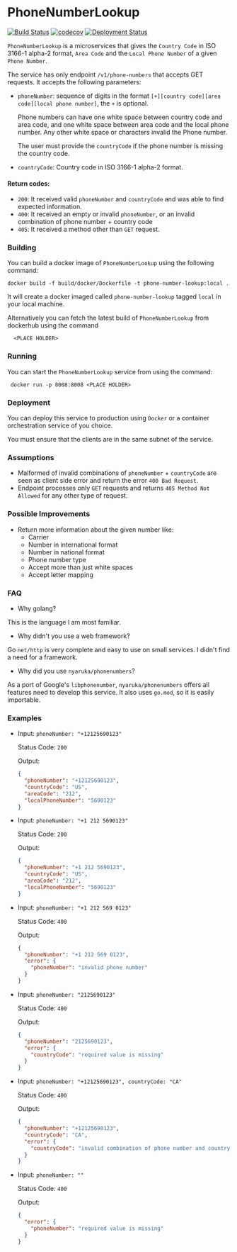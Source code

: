 # PhoneNumberLookup

[![Build Status](https://github.com/jvnsoares/PhoneNumberLookup/actions/workflows/CI.yml/badge.svg)](https://github.com/jvnsoares/PhoneNumberLookup/actions/workflows/CI.yml)
[![codecov](https://codecov.io/gh/jvnsoares/PhoneNumberLookup/branch/main/graph/badge.svg)](https://codecov.io/gh/jvnsoares/PhoneNumberLookup)
[![Deployment Status](https://github.com/jvnsoares/PhoneNumberLookup/actions/workflows/CD.yml/badge.svg)](https://github.com/jvnsoares/PhoneNumberLookup/actions/workflows/CD.yml)

`PhoneNumberLookup` is a microservices that gives the `Country Code` in ISO 3166-1 alpha-2 format, `Area Code` and the
`Local Phone Number` of a given `Phone Number`.

The service has only endpoint `/v1/phone-numbers` that accepts GET requests. It accepts the following parameters:

- `phoneNumber`: sequence of digits in the format `[+][country code][area code][local phone number]`, the `+` is
  optional.

  Phone numbers can have one white space between country code and area code, and one white space between area code and
  the local phone number. Any other white space or characters invalid the Phone number.

  The user must provide the `countryCode` if the phone number is missing the country code.


- `countryCode`: Country code in ISO 3166-1 alpha-2 format.

#### Return codes:

- `200`: It received valid `phoneNumber` and `countryCode` and was able to find expected information.
- `400`: It received an empty or invalid `phoneNumber`, or an invalid combination of phone number + country code
- `405`: It received a method other than `GET` request.

### Building

You can build a docker image of `PhoneNumberLookup` using the following command:

```shell
docker build -f build/docker/Dockerfile -t phone-number-lookup:local .
```

It will create a docker imaged called `phone-number-lookup` tagged `local` in your local machine.

Alternatively you can fetch the latest build of `PhoneNumberLookup` from dockerhub using the command

```shell
  <PLACE HOLDER>
```

### Running

You can start the `PhoneNumberLookup` service from using the command:

```shell
 docker run -p 8008:8008 <PLACE HOLDER>
```

### Deployment

You can deploy this service to production using `Docker` or a container orchestration service of you choice.

You must ensure that the clients are in the same subnet of the service.


### Assumptions

- Malformed of invalid combinations of `phoneNumber` + `countryCode` are seen as client side error and return
the error `400 Bad Request`.
- Endpoint processes only `GET` requests and returns `405 Method Not Allowed` for any other type of request.

### Possible Improvements

- Return more information about the given number like:
  - Carrier
  - Number in international format
  - Number in national format
  - Phone number type
  - Accept more than just white spaces
  - Accept letter mapping

### FAQ
 - Why golang?

This is the language I am most familiar.

 - Why didn't you use a web framework?

Go `net/http` is very complete and easy to use on small services. I didn't find a need for a framework.

- Why did you use `nyaruka/phonenumbers`?

As a port of Google's `libphonenumber`, `nyaruka/phonenumbers` offers all features need to develop this service.
It also uses `go.mod`, so it is easily importable.

### Examples

- Input: `phoneNumber: "+12125690123"`

  Status Code: `200`

  Output:
  ```json
  {
    "phoneNumber": "+12125690123",
    "countryCode": "US",
    "areaCode": "212",
    "localPhoneNumber": "5690123"
  }
  ```

- Input: `phoneNumber: "+1 212 5690123"`

  Status Code: `200`

  Output:
  ```json
  {
    "phoneNumber": "+1 212 5690123",
    "countryCode": "US",
    "areaCode": "212",
    "localPhoneNumber": "5690123"
  }
  ```

- Input: `phoneNumber: "+1 212 569 0123"`

  Status Code: `400`

  Output:
  ```json
  {
    "phoneNumber": "+1 212 569 0123",
    "error": {
      "phoneNumber": "invalid phone number"
    }
  }
  ```

- Input: `phoneNumber: "2125690123"`

  Status Code: `400`

  Output:
  ```json
  {
    "phoneNumber": "2125690123",
    "error": {
      "countryCode": "required value is missing"
    }
  }
  ```

- Input: `phoneNumber: "+12125690123", countryCode: "CA"`

  Status Code: `400`

  Output:
  ```json
  {
    "phoneNumber": "+12125690123",
    "countryCode": "CA",
    "error": {
      "countryCode": "invalid combination of phone number and country code"
    }
  }
  ```

- Input: `phoneNumber: ""`

  Status Code: `400`

  Output:
  ```json
  {
    "error": {
      "phoneNumber": "required value is missing"
    }
  }
  ```
